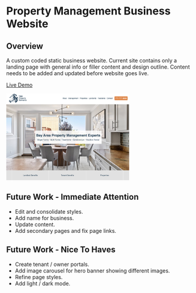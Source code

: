 # Property Management Business Website

## Overview

A custom coded static business website. Current site contains only a landing page with general info or filler content and design outline. Content needs to be added and updated before website goes live.

[Live Demo](https://meek-biscochitos-0bbd83.netlify.app)

<img src="./src/img/home-screenshot.png" width="65%">

## Future Work - Immediate Attention

- Edit and consolidate styles.
- Add name for business.
- Update content.
- Add secondary pages and fix page links.

## Future Work - Nice To Haves

- Create tenant / owner portals.
- Add image carousel for hero banner showing different images.
- Refine page styles.
- Add light / dark mode.
